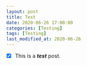 ```yaml
---
layout: post
title: Test
date: 2020-06-26 17:00:00
categories: [Testing]
tags: [Testing]
last_modified_at: 2020-06-26
---
```


- [x] This is a ***test*** post.
